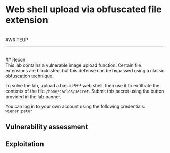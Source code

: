 # Web shell upload via obfuscated file extension 
<br>
#WRITEUP <br> <hr> <br> 
## Recon <br>
This lab contains a vulnerable image upload function. Certain file extensions are blacklisted, but this defense can be bypassed using a classic obfuscation technique.

To solve the lab, upload a basic PHP web shell, then use it to exfiltrate the contents of the file `/home/carlos/secret`. Submit this secret using the button provided in the lab banner.

You can log in to your own account using the following credentials: `wiener:peter`

## Vulnerability assessment <br>


## Exploitation
